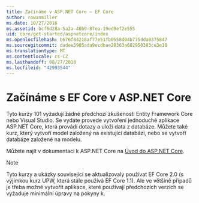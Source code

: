```yaml
---
title: Začínáme v ASP.NET Core – EF Core
author: rowanmiller
ms.date: 10/27/2016
ms.assetid: bcf6d28a-5a2a-40b9-87ea-19ed9ef2e555
uid: core/get-started/aspnetcore/index
ms.openlocfilehash: b676f84218af77e51fb0558d04b775dda0375847
ms.sourcegitcommit: dadee5905ada9ecdbae28363a682950383ce3e10
ms.translationtype: MT
ms.contentlocale: cs-CZ
ms.lasthandoff: 08/27/2018
ms.locfileid: "42993544"
---
```

# <a name="getting-started-with-ef-core-on-aspnet-core"></a>Začínáme s EF Core v ASP.NET Core

Tyto kurzy 101 vyžadují žádné předchozí zkušenosti Entity Framework Core nebo Visual Studio. Se vydáte provede vytvoření jednoduché aplikace ASP.NET Core, která provádí dotazy a uloží data z databáze. Můžete také kurz, který vytvoří model založený na existující databázi, nebo se vytvoří databáze založené na modelu.

Můžete najít v dokumentaci k ASP.NET Core na [Úvod do ASP.NET Core](/aspnet/core/).

> [!NOTE]  
> Tyto kurzy a ukázky související se aktualizovaly používat EF Core 2.0 (s výjimkou kurz UPW, která stále používá EF Core 1.1). Ale ve většině případů je třeba možné vytvořit aplikace, které používají předchozích verzích se vyžaduje minimální úpravy na pokyny k.
